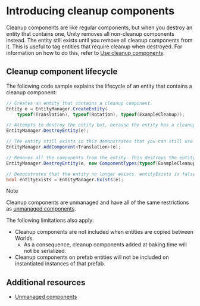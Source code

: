 # Introducing cleanup components

Cleanup components are like regular components, but when you destroy an entity that contains one, Unity removes all non-cleanup components instead. The entity still exists until you remove all cleanup components from it. This is useful to tag entities that require cleanup when destroyed. For information on how to do this, refer to [Use cleanup components](components-cleanup-create.md#perform-cleanup).

## Cleanup component lifecycle

The following code sample explains the lifecycle of an entity that contains a cleanup component:

```c#
// Creates an entity that contains a cleanup component.
Entity e = EntityManager.CreateEntity(
    typeof(Translation), typeof(Rotation), typeof(ExampleCleanup));

// Attempts to destroy the entity but, because the entity has a cleanup component, Unity doesn't actually destroy the entity. Instead, Unity just removes the Translation and Rotation components. 
EntityManager.DestroyEntity(e);

// The entity still exists so this demonstrates that you can still use the entity normally.
EntityManager.AddComponent<Translation>(e);

// Removes all the components from the entity. This destroys the entity.
EntityManager.DestroyEntity(e, new ComponentTypes(typeof(ExampleCleanup), typeof(Translation)));

// Demonstrates that the entity no longer exists. entityExists is false. 
bool entityExists = EntityManager.Exists(e);
```

> [!NOTE]
> Cleanup components are unmanaged and have all of the same restrictions as [unmanaged components](components-unmanaged.md).
>
> The following limitations also apply:
> - Cleanup components are not included when entities are copied between Worlds.
>   - As a consequence, cleanup components added at baking time will not be serialized.
> - Cleanup components on prefab entities will not be included on instantiated instances of that prefab.

## Additional resources
* [Unmanaged components](components-unmanaged.md)
